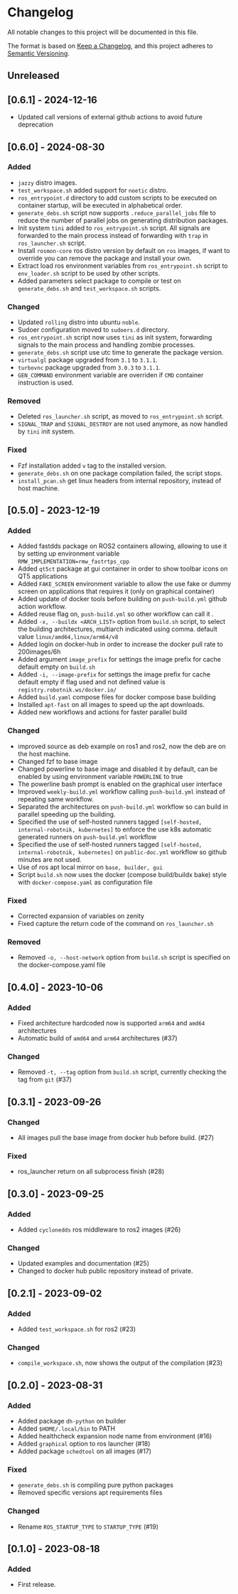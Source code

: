 # Changelog

All notable changes to this project will be documented in this file.

The format is based on [Keep a Changelog](https://keepachangelog.com/en/1.0.0/),
and this project adheres to [Semantic Versioning](https://semver.org/spec/v2.0.0.html).

## Unreleased

## [0.6.1] - 2024-12-16
- Updated call versions of external github actions to avoid future deprecation

## [0.6.0] - 2024-08-30
### Added
- `jazzy` distro images.
- `test_workspace.sh` added support for `noetic` distro.
- `ros_entrypoint.d` directory to add custom scripts to be executed on container startup, will be executed in alphabetical order.
- `generate_debs.sh` script now supports `.reduce_parallel_jobs` file to reduce the number of parallel jobs on generating distribution packages.
- Init system `tini` added to `ros_entrypoint.sh` script. All signals are forwarded to the main process instead of forwarding with `trap` in `ros_launcher.sh` script.
- Install `rosmon-core` ros distro version by default on `ros` images, if want to override you can remove the package and install your own.
- Extract load ros environment variables from `ros_entrypoint.sh` script to `env_loader.sh` script to be used by other scripts.
- Added parameters select package to compile or test on `generate_debs.sh` and `test_workspace.sh` scripts.

### Changed
- Updated `rolling` distro into ubuntu `noble`.
- Sudoer configuration moved to `sudoers.d` directory.
- `ros_entrypoint.sh` script now uses `tini` as init system, forwarding signals to the main process and handling zombie processes.
- `generate_debs.sh` script use utc time to generate the package version.
- `virtualgl` package upgraded from `3.1` to `3.1.1`.
- `turbovnc` package upgraded from `3.0.3` to `3.1.1`.
- `GEN_COMMAND` environment variable are overriden if `CMD` container instruction is used.

### Removed
- Deleted `ros_launcher.sh` script, as moved to `ros_entrypoint.sh` script.
- `SIGNAL_TRAP` and `SIGNAL_DESTROY` are not used anymore, as now handled by `tini` init system.

### Fixed
- Fzf installation added `v` tag to the installed version.
- `generate_debs.sh` on one package compilation failed, the script stops.
- `install_pcan.sh` get linux headers from internal repository, instead of host machine.


## [0.5.0] - 2023-12-19
### Added
- Added fastdds package on ROS2 containers allowing, allowing to use it by setting up environment variable `RMW_IMPLEMENTATION=rmw_fastrtps_cpp`
- Added `qt5ct` package at gui container in order to show toolbar icons on QT5 applications
- Added `FAKE_SCREEN` environment variable to allow the use fake or dummy screen on applications that requires it (only on graphical container)
- Added update of docker tools before building on `push-build.yml` github action workflow. 
- Added reuse flag on, `push-build.yml` so other workflow can call it .
- Added `-x, --buildx <ARCH_LIST>` option from `build.sh` script, to select the building architectures, multiarch indicated using comma.  default value `linux/amd64,linux/arm64/v8`
- Added login on docker-hub in order to increase the docker pull rate to 200images/6h
- Added argument `image_prefix` for settings the image prefix for cache default empty on `build.sh`
- Added `-i, --image-prefix` for settings the image prefix for cache default empty if flag used and not defined value is `registry.robotnik.ws/docker.io/`
- Added `build.yaml` compose files for docker compose base building
- Installed `apt-fast` on all images to speed up the apt downloads.
- Added new workflows and actions for faster parallel build

### Changed
- improved source as deb example on ros1 and ros2, now the deb are on the host machine.
- Changed fzf to base image
- Changed powerline to base image and disabled it by default, can be enabled by using environment variable `POWERLINE` to true
- The powerline bash prompt is enabled on the graphical user interface
- Improved `weekly-build.yml` workflow calling `push-build.yml` instead of repeating same workflow.
- Separated the architectures on `push-build.yml` workflow so can build in parallel speeding up the building.
- Specified the use of self-hosted runners tagged `[self-hosted, internal-robotnik, kubernetes]` to enforce the use k8s automatic generated runners on `push-build.yml` workflow
- Specified the use of self-hosted runners tagged `[self-hosted, internal-robotnik, kubernetes]` on `public-doc.yml` workflow so github minutes are not used. 
- Use of ros apt local mirror on `base, builder, gui`
- Script `build.sh` now uses the docker (compose build/buildx bake) style with `docker-compose.yaml`  as configuration file

### Fixed
- Corrected expansion of variables on zenity
- Fixed capture the return code of the command on `ros_launcher.sh`

### Removed
- Removed `-o, --host-network` option from `build.sh` script is specified on the docker-compose.yaml file


##  [0.4.0] - 2023-10-06
### Added
- Fixed architecture hardcoded now is supported `arm64` and `amd64` architectures
- Automatic build of `amd64` and `arm64` architectures (#37)

### Changed
- Removed `-t, --tag` option from `build.sh` script, currently checking the tag from `git` (#37)


##  [0.3.1] - 2023-09-26
### Changed
- All images pull the base image from docker hub before build. (#27)

### Fixed
- ros_launcher return on all subprocess finish (#28)


##  [0.3.0] - 2023-09-25
### Added
- Added `cyclonedds` ros middleware to ros2 images (#26)

### Changed
- Updated examples and documentation (#25)
- Changed to docker hub public repository instead of private.


##  [0.2.1] - 2023-09-02
### Added
- Added `test_workspace.sh` for ros2 (#23)

### Changed
- `compile_workspace.sh`, now shows the output of the compilation (#23)


## [0.2.0] - 2023-08-31
### Added
- Added package `dh-python` on builder
- Added `$HOME/.local/bin` to PATH
- Added healthcheck expansion node name from environment (#16)
- Added `graphical` option to ros launcher (#18)
- Added package `schedtool` on all images (#17)

### Fixed
- `generate_debs.sh` is compiling pure python packages
- Removed specific versions apt requirements files

### Changed
- Rename `ROS_STARTUP_TYPE` to `STARTUP_TYPE` (#19)


## [0.1.0] - 2023-08-18
### Added
- First release.
